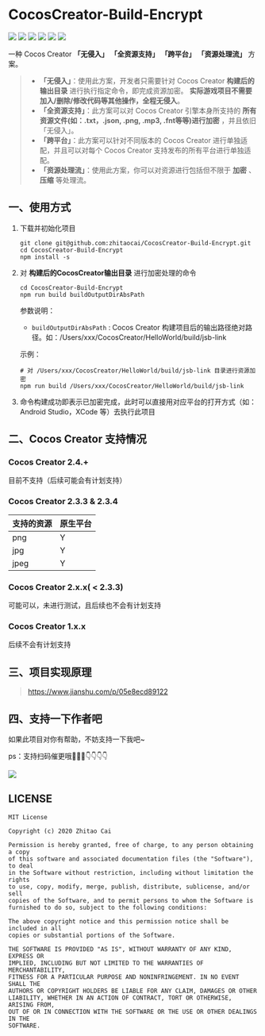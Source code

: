 # CocosCreator-Build-Encrypt

[![](https://img.shields.io/badge/Release-0.2.0-orange.svg)](CHANGELOG.md)
[![](https://img.shields.io/badge/Support-Cocos%20Creator%202.3.3-brightgreen.svg)](http://www.cocos.com/creator)
[![](https://img.shields.io/badge/Support-Cocos%20Creator%202.3.4-brightgreen.svg)](http://www.cocos.com/creator)
[![](https://img.shields.io/badge/Unknown%20Support-Cocos%20Creator%202.x.x-lightgrey.svg)](http://www.cocos.com/creator)
[![](https://img.shields.io/badge/Not%20Support-Cocos%20Creator%202.4.+-red.svg)](http://www.cocos.com/creator)
[![](https://img.shields.io/badge/Not%20Support-Cocos%20Creator%201.x.x-red.svg)](http://www.cocos.com/creator)


一种 Cocos Creator **「无侵入」** **「全资源支持」** **「跨平台」** **「资源处理流」** 方案。

> * **「无侵入」**：使用此方案，开发者只需要针对 Cocos Creator **构建后的输出目录** 进行执行指定命令，即完成资源加密。 **实际游戏项目不需要加入/删除/修改代码等其他操作，全程无侵入**。
> * **「全资源支持」**：此方案可以对 Cocos Creator 引擎本身所支持的 **所有资源文件(如：.txt，.json, .png, .mp3, .fnt等等)进行加密** ，并且依旧「无侵入」。
> * **「跨平台」**：此方案可以针对不同版本的 Cocos  Creator 进行单独适配，并且可以对每个 Cocos Creator 支持发布的所有平台进行单独适配。
> * **「资源处理流」**：使用此方案，你可以对资源进行包括但不限于 **加密** 、 **压缩** 等处理流。

## 一、使用方式

1. 下载并初始化项目

    ````
    git clone git@github.com:zhitaocai/CocosCreator-Build-Encrypt.git
    cd CocosCreator-Build-Encrypt
    npm install -s 
    ````

2. 对 **构建后的CocosCreator输出目录** 进行加密处理的命令

    ```
    cd CocosCreator-Build-Encrypt
    npm run build buildOutputDirAbsPath
    ```

    参数说明：

    * `buildOutputDirAbsPath` : Cocos Creator 构建项目后的输出路径绝对路径。如：/Users/xxx/CocosCreator/HelloWorld/build/jsb-link


    示例：

    ```
    # 对 /Users/xxx/CocosCreator/HelloWorld/build/jsb-link 目录进行资源加密
    npm run build /Users/xxx/CocosCreator/HelloWorld/build/jsb-link
    ```

3. 命令构建成功即表示已加密完成，此时可以直接用对应平台的打开方式（如：Android Studio，XCode 等）去执行此项目

## 二、Cocos Creator 支持情况

### Cocos Creator 2.4.+

目前不支持（后续可能会有计划支持）

### Cocos Creator 2.3.3 & 2.3.4

| 支持的资源 | 原生平台 |
| ---------- | -------- |
| png        | Y        |
| jpg        | Y        |
| jpeg        | Y        |

### Cocos Creator 2.x.x( < 2.3.3)

可能可以，未进行测试，且后续也不会有计划支持

### Cocos Creator 1.x.x

后续不会有计划支持

## 三、项目实现原理

> https://www.jianshu.com/p/05e8ecd89122

## 四、支持一下作者吧

如果此项目对你有帮助，不妨支持一下我吧~

ps：支持扫码催更哦🤣🤣🤣👇👇👇👇

![](static/PAY.png)


## LICENSE

    MIT License

    Copyright (c) 2020 Zhitao Cai

    Permission is hereby granted, free of charge, to any person obtaining a copy
    of this software and associated documentation files (the "Software"), to deal
    in the Software without restriction, including without limitation the rights
    to use, copy, modify, merge, publish, distribute, sublicense, and/or sell
    copies of the Software, and to permit persons to whom the Software is
    furnished to do so, subject to the following conditions:

    The above copyright notice and this permission notice shall be included in all
    copies or substantial portions of the Software.

    THE SOFTWARE IS PROVIDED "AS IS", WITHOUT WARRANTY OF ANY KIND, EXPRESS OR
    IMPLIED, INCLUDING BUT NOT LIMITED TO THE WARRANTIES OF MERCHANTABILITY,
    FITNESS FOR A PARTICULAR PURPOSE AND NONINFRINGEMENT. IN NO EVENT SHALL THE
    AUTHORS OR COPYRIGHT HOLDERS BE LIABLE FOR ANY CLAIM, DAMAGES OR OTHER
    LIABILITY, WHETHER IN AN ACTION OF CONTRACT, TORT OR OTHERWISE, ARISING FROM,
    OUT OF OR IN CONNECTION WITH THE SOFTWARE OR THE USE OR OTHER DEALINGS IN THE
    SOFTWARE.
